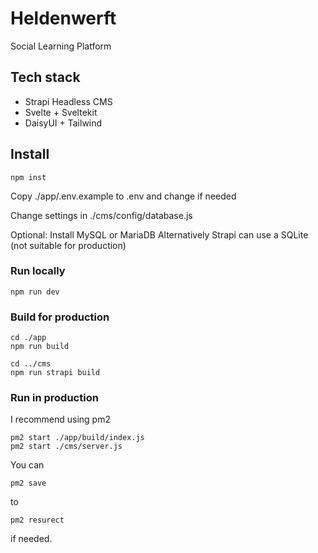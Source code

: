 # Heldenwerft
Social Learning Platform


## Tech stack
* Strapi Headless CMS
* Svelte + Sveltekit
* DaisyUI + Tailwind

## Install
```
npm inst
```

Copy ./app/.env.example to .env and change if needed

Change settings in ./cms/config/database.js

Optional:
Install MySQL or MariaDB
Alternatively Strapi can use a SQLite (not suitable for production)

### Run locally
```
npm run dev
```

### Build for production
```
cd ./app
npm run build

cd ../cms
npm run strapi build
```

### Run in production
I recommend using pm2

```
pm2 start ./app/build/index.js
pm2 start ./cms/server.js
```

You can
```
pm2 save
```

to
```
pm2 resurect
```

if needed.
